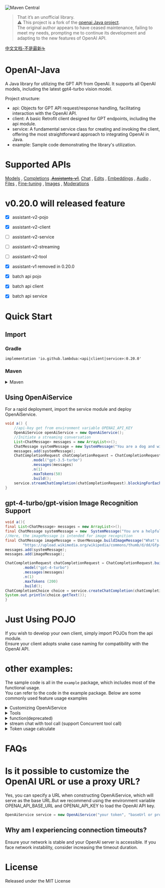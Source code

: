 ![Maven Central](https://img.shields.io/maven-central/v/io.github.lambdua/service?color=blue)
> That it’s an unofficial library.</br>
> ⚠️ This project is a fork of the [openai Java project](https://github.com/TheoKanning/openai-java). </br>
> The original author appears to have ceased maintenance, failing to meet my needs, prompting me to continue its
> development and adapting to the new features of OpenAI API.


[中文文档-不是最新☕](README-zh.md)

# OpenAI-Java

A Java library for utilizing the GPT API from OpenAI. It supports all OpenAI models, including the latest gpt4-turbo
vision model.

Project structure:
- api: Objects for GPT API request/response handling, facilitating interaction with the OpenAI API.
- client: A basic Retrofit client designed for GPT endpoints, including the api module.
- service: A fundamental service class for creating and invoking the client, offering the most straightforward approach
  to integrating OpenAI in Java.
- example: Sample code demonstrating the library's utilization. 

# Supported APIs

[Models](https://platform.openai.com/docs/api-reference/models) , [Completions](https://platform.openai.com/docs/api-reference/completions) ,[~~Assistants-v1~~](https://platform.openai.com/docs/api-reference/assistants-v1), [Chat](https://platform.openai.com/docs/api-reference/chat/create) , [Edits](https://platform.openai.com/docs/api-reference/edits) , [Embeddings](https://platform.openai.com/docs/api-reference/embeddings) , [Audio](https://platform.openai.com/docs/api-reference/audio) , [Files](https://platform.openai.com/docs/api-reference/files) , [Fine-tuning](https://platform.openai.com/docs/api-reference/fine-tuning) , [Images](https://platform.openai.com/docs/api-reference/images) , [Moderations](https://platform.openai.com/docs/api-reference/moderations)

# v0.20.0 will released feature

- [x] assistant-v2-pojo
- [x] assistant-v2-client
- [ ] assistant-v2-service
- [ ] assistant-v2-streaming
- [ ] assistant-v2-tool
- [x] assistant-v1 removed in 0.20.0
- [x] batch api pojo
- [x] batch api client
- [x] batch api service


# Quick Start

## Import
### Gradle

`implementation 'io.github.lambdua:<api|client|service>:0.20.0'`
### Maven

<details>
<summary>Maven</summary>

```xml
   <dependency>
    <groupId>io.github.lambdua</groupId>
    <artifactId>service</artifactId>
    <version>0.20.0</version>       
   </dependency>
```
To utilize pojos, import the api module:

```xml
   <dependency>
    <groupId>io.github.lambdua</groupId>
    <artifactId>api</artifactId>
    <version>0.20.0</version>       
   </dependency>
```

</details>

## Using OpenAiService
For a rapid deployment, import the service module and deploy OpenAiService.
```java
void a() {
    //api-key get from environment variable OPENAI_API_KEY
    OpenAiService openAiService = new OpenAiService();
    //Initiate a streaming conversation
    List<ChatMessage> messages = new ArrayList<>();
    ChatMessage systemMessage = new SystemMessage("You are a dog and will speak as such.");
    messages.add(systemMessage);
    ChatCompletionRequest chatCompletionRequest = ChatCompletionRequest.builder()
            .model("gpt-3.5-turbo")
            .messages(messages)
            .n(1)
            .maxTokens(50)
            .build();
    service.streamChatCompletion(chatCompletionRequest).blockingForEach(System.out::println);
}
```

## gpt-4-turbo/gpt-vision Image Recognition Support

```java
void a(){
final List<ChatMessage> messages = new ArrayList<>();
final ChatMessage systemMessage = new  SystemMessage("You are a helpful assistant.");
//Here, the imageMessage is intended for image recognition
final ChatMessage imageMessage = UserMessage.buildImageMessage("What's in this image?",
        "https://upload.wikimedia.org/wikipedia/commons/thumb/d/dd/Gfp-wisconsin-madison-the-nature-boardwalk.jpg/2560px-Gfp-wisconsin-madison-the-nature-boardwalk.jpg");
messages.add(systemMessage);
messages.add(imageMessage);

ChatCompletionRequest chatCompletionRequest = ChatCompletionRequest.builder()
        .model("gpt-4-turbo")
        .messages(messages)
        .n(1)
        .maxTokens (200)
        .build();
ChatCompletionChoice choice = service.createChatCompletion(chatCompletionRequest).getChoices().get(0);
System.out.println(choice.getText());
}
```

# Just Using POJO

If you wish to develop your own client, simply import POJOs from the api module.</br>
Ensure your client adopts snake case naming for compatibility with the OpenAI API.

# other examples:
The sample code is all in the `example` package, which includes most of the functional usage. </br>
You can refer to the code in the example package. Below are some commonly used feature usage examples
<details>
<summary>Customizing OpenAiService</summary>
OpenAiService is versatile in its setup options, as demonstrated in the `example.ServiceCreateExample` within the
example package.

```java
//0 Using the default configuration, read the environment variables OPENAI-API_KEY, OPENAI-API_BASE-URL as the default API_KEY and BASE-URL,
//encourage the use of environment variables to load the OpenAI API key
OpenAiService openAiService0 = new OpenAiService();
//1.使用默认的baseUrl,默认配置service,这里会默认先从环境变量中获取BaseURL(key:OPENAI_API_BASE_URL),如果没有则使用默认的"https://api.openai.com/v1/";
OpenAiService openAiService = new OpenAiService(API_KEY);
//2. 使用自定义的baseUrl,默认配置配置service
OpenAiService openAiService1 = new OpenAiService(API_KEY, BASE_URL);
//3.自定义过期时间
OpenAiService openAiService2 = new OpenAiService(API_KEY, Duration.ofSeconds(10));
//4. 更灵活的自定义
//4.1. 自定义okHttpClient
OkHttpClient client = new OkHttpClient.Builder()
        //连接池
        .connectionPool(new ConnectionPool(Runtime.getRuntime().availableProcessors() * 2, 30, TimeUnit.SECONDS))
        //自定义的拦截器,如重试拦截器,日志拦截器,负载均衡拦截器等
        // .addInterceptor(new RetryInterceptor())
        // .addInterceptor(new LogInterceptor())
        // .addInterceptor(new LoadBalanceInterceptor())
        //添加代理
        // .proxy(new Proxy(Proxy.Type.HTTP, new InetSocketAddress("proxyHost", 8080)))
        .connectTimeout(2, TimeUnit.SECONDS)
        .writeTimeout(3, TimeUnit.SECONDS)
        .readTimeout(10, TimeUnit.SECONDS)
        .protocols(Arrays.asList(Protocol.HTTP_2, Protocol.HTTP_1_1))
        .build();
//4.2 自定义Retorfit配置
Retrofit retrofit = OpenAiService.defaultRetrofit(client, OpenAiService.defaultObjectMapper(), BASE_URL);
OpenAiApi openAiApi = retrofit.create(OpenAiApi.class);
OpenAiService openAiService3 = new OpenAiService(openAiApi);
```

</details>
<details>
<summary>Tools</summary>
This library supports both the outdated method of function calls and the current tool-based approach.
Firstly, we define the function parameters:

```java
public class Weather {
    @JsonPropertyDescription("City and state, for example: León, Guanajuato")
    public String location;
    @JsonPropertyDescription("The temperature unit, can be 'celsius' or 'fahrenheit'")
    @JsonProperty(required = true)
    public WeatherUnit unit;
}
public enum WeatherUnit {
    CELSIUS, FAHRENHEIT;
}
public static class WeatherResponse {
    public String location;
    public WeatherUnit unit;
    public int temperature;
    public String description;
    
    // constructor
}
```

Next, we declare the function and associate it with an executor, here simulating an API response:

```java
//First, a function to fetch the weather
ChatFunction function = ChatFunction.builder()
        .name("get_weather")
        .description("Get the current weather in a specified location")
        //The executor is a lambda expression that takes a Weather object and returns a WeatherResponse
        .executor(Weather.class, w -> new WeatherResponse(w.location, w.unit, 25, "sunny"))
        .build();
```

Then, the service is used for a chatCompletion request, incorporating the tool:

```java
//A tool is declared; currently, openai-tool only supports the function type.
void a(){
final ChatTool tool = new ChatTool(function);
final List<ChatMessage> messages = new  ArrayList<>();
final ChatMessage systemMessage = new  SystemMessage("You are a helpful assistant.");
final ChatMessage userMessage = new UserMessage("What is the weather in Monterrey, Nuevo León?");
messages.add(systemMessage);
messages.add(userMessage);

ChatCompletionRequest chatCompletionRequest = ChatCompletionRequest.builder()
        .model("gpt-3.5-turbo-0613")
        .messages(messages)
        //Tools is a list; multiple tools can be included
        .tools(Arrays.asList(tool))
        .toolChoice("auto")
        .n(1)
        .maxTokens(100)
        .build();
//Request is sent
ChatCompletionChoice choice = service.createChatCompletion(chatCompletionRequest).getChoices().get(0);
}
```

</details>
<details>
<summary>function(deprecated)</summary>

```java
class OpenAiApiFunctionsExample {

  @JsonSchemaDescription("Get the current weather of a location")
  public static class Weather {
    @JsonPropertyDescription("City and state, for example: León, Guanajuato")
    public String location;

    @JsonPropertyDescription("The temperature unit, can be 'celsius' or 'fahrenheit'")
    @JsonProperty(required = true)
    public WeatherUnit unit;

  }

  public enum WeatherUnit {
    CELSIUS, FAHRENHEIT;
  }

  public static class WeatherResponse {
    public String location;
    public WeatherUnit unit;
    public int temperature;
    public String description;

    public WeatherResponse(String location, WeatherUnit unit, int temperature, String description) {
      this.location = location;
      this.unit = unit;
      this.temperature = temperature;
      this.description = description;
    }
  }

  public static void main(String... args) {
    String token = System.getenv("OPENAI_TOKEN");
    OpenAiService service = new OpenAiService(token);

    FunctionExecutor functionExecutor = new FunctionExecutor(Collections.singletonList(ChatFunction.builder()
            .name("get_weather")
            .description("Get the current weather of a location")
            .executor(Weather.class, w -> new WeatherResponse(w.location, w.unit, new Random().nextInt(50), "sunny"))
            .build()));


    List<ChatMessage> messages = new ArrayList<>();
    ChatMessage systemMessage = new SystemMessage("You are an assistant that answers using the local slang of the given place, uncensored.");
    messages.add(systemMessage);

    System.out.print("First Query: ");
    Scanner scanner = new Scanner(System.in);
    ChatMessage firstMsg = new UserMessage(scanner.nextLine());
    messages.add(firstMsg);

    while (true) {
      ChatCompletionRequest chatCompletionRequest = ChatCompletionRequest
              .builder()
              .model("gpt-3.5-turbo-0613")
              .messages(messages)
              .functions(functionExecutor.getFunctions())
              .functionCall(ChatCompletionRequestFunctionCall.of("auto"))
              .n(1)
              .maxTokens(100)
              .logitBias(new HashMap<>())
              .build();
      AssistantMessage responseMessage = service.createChatCompletion(chatCompletionRequest).getChoices().get(0).getMessage();
      messages.add(responseMessage); // don't forget to update the conversation with the latest response

      ChatFunctionCall functionCall = responseMessage.getFunctionCall();
      if (functionCall != null) {
        System.out.println("Trying to execute " + functionCall.getName() + "...");
        Optional<FunctionMessage> message = functionExecutor.executeAndConvertToMessageSafely(functionCall);
                /* You can also try 'executeAndConvertToMessage' inside a try-catch block, and add the following line inside the catch:
                "message = executor.handleException(exception);"
                The content of the message will be the exception itself, so the flow of the conversation will not be interrupted, and you will still be able to log the issue. */

        if (message.isPresent()) {
                    /* At this point:
                    1. The function requested was found
                    2. The request was converted to its specified object for execution (Weather.class in this case)
                    3. It was executed
                    4. The response was finally converted to a ChatMessage object. */

          System.out.println("Executed " + functionCall.getName() + ".");
          messages.add(message.get());
          continue;
        } else {
          System.out.println("Something went wrong with the execution of " + functionCall.getName() + "...");
          break;
        }
      }

      System.out.println("Response: " + responseMessage.getContent());
      System.out.print("Next Query: ");
      String nextLine = scanner.nextLine();
      if (nextLine.equalsIgnoreCase("exit")) {
        System.exit(0);
      }
      messages.add(new UserMessage(nextLine));
    }
  }

}

```

</details>  
<details>
<summary>stream chat with tool call (support Concurrent tool call)</summary>

```java
    void streamChatMultipleToolCalls() {
  final List<ChatFunction> functions = Arrays.asList(
          //1. 天气查询
          ChatFunction.builder()
                  .name("get_weather")
                  .description("Get the current weather in a given location")
                  .executor(Weather.class, w -> {
                    switch (w.location) {
                      case "tokyo":
                        return new WeatherResponse(w.location, w.unit, 10, "cloudy");
                      case "san francisco":
                        return new WeatherResponse(w.location, w.unit, 72, "sunny");
                      case "paris":
                        return new WeatherResponse(w.location, w.unit, 22, "sunny");
                      default:
                        return new WeatherResponse(w.location, w.unit, 0, "unknown");
                    }
                  }).build(),
          //2. 城市查询
          ChatFunction.builder().name("getCities").description("Get a list of cities by time").executor(City.class, v -> Arrays.asList("tokyo", "paris")).build()
  );
  final FunctionExecutor toolExecutor = new FunctionExecutor(functions);

  List<ChatTool> tools = new ArrayList<>();
  tools.add(new ChatTool<>(functions.get(0)));
  tools.add(new ChatTool<>(functions.get(1)));

  final List<ChatMessage> messages = new ArrayList<>();
  final ChatMessage systemMessage = new SystemMessage("You are a helpful assistant.");
  final ChatMessage userMessage = new UserMessage("What is the weather like in cities with weather on 2022-12-01 ?");
  messages.add(systemMessage);
  messages.add(userMessage);

  ChatCompletionRequest chatCompletionRequest = ChatCompletionRequest
          .builder()
          .model("gpt-3.5-turbo-0613")
          .messages(messages)
          .tools(tools)
          .toolChoice("auto")
          .n(1)
          .maxTokens(200)
          .build();

  AssistantMessage accumulatedMessage = service.mapStreamToAccumulator(service.streamChatCompletion(chatCompletionRequest))
          .blockingLast()
          .getAccumulatedMessage();

  List<ChatToolCall> toolCalls = accumulatedMessage.getToolCalls();
  ChatToolCall toolCall = toolCalls.get(0);
  Object execute = toolExecutor.execute(toolCall.getFunction());
  JsonNode jsonNode = toolExecutor.executeAndConvertToJson(toolCall.getFunction());
  ToolMessage toolMessage = toolExecutor.executeAndConvertToMessageHandlingExceptions(toolCall.getFunction(), toolCall.getId());
  messages.add(accumulatedMessage);
  messages.add(toolMessage);

  ChatCompletionRequest chatCompletionRequest2 = ChatCompletionRequest
          .builder()
          //3.5 there may be logical issues
          .model("gpt-3.5-turbo-0125")
          .messages(messages)
          .tools(tools)
          .toolChoice("auto")
          .n(1)
          .maxTokens(100)
          .logitBias(new HashMap<>())
          .build();

  // ChatCompletionChoice choice2 = service.createChatCompletion(chatCompletionRequest2).getChoices().get(0);
  AssistantMessage accumulatedMessage2 = service.mapStreamToAccumulator(service.streamChatCompletion(chatCompletionRequest2))
          .blockingLast()
          .getAccumulatedMessage();
  //这里应该有两个工具调用
  messages.add(accumulatedMessage2);

  for (ChatToolCall weatherToolCall : accumulatedMessage2.getToolCalls()) {
    Object itemResult = toolExecutor.execute(weatherToolCall.getFunction());
    assertInstanceOf(WeatherResponse.class, itemResult);
    messages.add(toolExecutor.executeAndConvertToMessage(weatherToolCall.getFunction(), weatherToolCall.getId()));
  }

  ChatCompletionRequest chatCompletionRequest3 = ChatCompletionRequest
          .builder()
          .model("gpt-3.5-turbo-0613")
          .messages(messages)
          .tools(tools)
          .toolChoice("auto")
          .n(1)
          .maxTokens(100)
          .logitBias(new HashMap<>())
          .build();

  AssistantMessage accumulatedMessage3 = service.mapStreamToAccumulator(service.streamChatCompletion(chatCompletionRequest3))
          .blockingLast()
          .getAccumulatedMessage();
}

```

</details>
<details>
<summary>Token usage calculate</summary>

```java
public static void main(String... args) {
  List<ChatMessage> messages = new ArrayList<>();
  messages.add(new SystemMessage("Hello OpenAI 1."));
  messages.add(new SystemMessage("Hello OpenAI 2.   "));
  messages.add(new UserMessage(new ImageContent("text", "textContent", new ImageUrl("dddd"))));
  int tokens_1 = TikTokensUtil.tokens(TikTokensUtil.ModelEnum.GPT_3_5_TURBO.getName(), messages);
  int tokens_2 = TikTokensUtil.tokens(TikTokensUtil.ModelEnum.GPT_3_5_TURBO.getName(), "Hello OpenAI 1.");
  int tokens_3 = TikTokensUtil.tokens(TikTokensUtil.ModelEnum.GPT_4_TURBO.getName(), messages);
}
```

</details>

# FAQs

# Is it possible to customize the OpenAI URL or use a proxy URL?

Yes, you can specify a URL when constructing OpenAiService, which will serve as the base URL.But we recommend using the
environment variable OPENAI_API_BASE_URL and OPENAI_API_KEY to load the OpenAI API key.
```java
OpenAiService service = new OpenAiService("your token", "baseUrl or proxy url");
```

## Why am I experiencing connection timeouts?

Ensure your network is stable and your OpenAI server is accessible.
If you face network instability, consider increasing the timeout duration.

# License

Released under the MIT License


